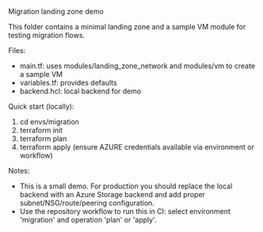 Migration landing zone demo

This folder contains a minimal landing zone and a sample VM module for testing migration flows.

Files:
- main.tf: uses modules/landing_zone_network and modules/vm to create a sample VM
- variables.tf: provides defaults
- backend.hcl: local backend for demo

Quick start (locally):
1. cd envs/migration
2. terraform init
3. terraform plan
4. terraform apply (ensure AZURE credentials available via environment or workflow)

Notes:
- This is a small demo. For production you should replace the local backend with an Azure Storage backend and add proper subnet/NSG/route/peering configuration.
- Use the repository workflow to run this in CI: select environment 'migration' and operation 'plan' or 'apply'.
